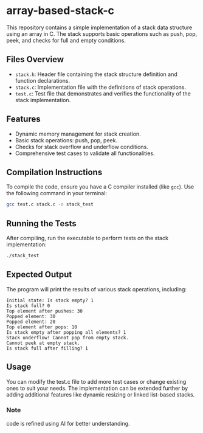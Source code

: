 # array-based-stack-c
This repository contains a simple implementation of a stack data structure using an array in C. The stack supports basic operations such as push, pop, peek, and checks for full and empty conditions.

## Files Overview

- `stack.h`: Header file containing the stack structure definition and function declarations.
- `stack.c`: Implementation file with the definitions of stack operations.
- `test.c`: Test file that demonstrates and verifies the functionality of the stack implementation.

## Features

- Dynamic memory management for stack creation.
- Basic stack operations: push, pop, peek.
- Checks for stack overflow and underflow conditions.
- Comprehensive test cases to validate all functionalities.

## Compilation Instructions

To compile the code, ensure you have a C compiler installed (like `gcc`). Use the following command in your terminal:

```bash
gcc test.c stack.c -o stack_test
```

## Running the Tests
After compiling, run the executable to perform tests on the stack implementation:
```bash
./stack_test
```
## Expected Output
The program will print the results of various stack operations, including:
```
Initial state: Is stack empty? 1
Is stack full? 0
Top element after pushes: 30
Popped element: 30
Popped element: 20
Top element after pops: 10
Is stack empty after popping all elements? 1
Stack underflow! Cannot pop from empty stack.
Cannot peek at empty stack.
Is stack full after filling? 1
```

## Usage
You can modify the test.c file to add more test cases or change existing ones to suit your needs. The implementation can be extended further by adding additional features like dynamic resizing or linked list-based stacks.

### Note
code is refined using AI for better understanding.
